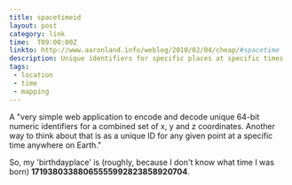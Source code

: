 ```yaml
---
title: spacetimeid
layout: post
category: link
time:  T09:00:00Z
linkto: http://www.aaronland.info/weblog/2010/02/04/cheap/#spacetime
description: Unique identifiers for specific places at specific times
tags:
 - location
 - time
 - mapping
---
```


A "very simple web application to encode and decode unique 64-bit numeric identifiers for a combined set of x, y and z coordinates. Another way to think about that is as a unique ID for any given point at a specific time anywhere on Earth."

So, my 'birthdayplace' is (roughly, because I don't know what time I was born) **17193803388065555992823858920704**.
